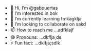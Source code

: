 - 👋 Hi, I’m @gabpuertas
- 👀 I’m interested in bok
- 🌱 I’m currently learning fmkagklja
- 💞️ I’m looking to collaborate on sakd
- 📫 How to reach me ...adfklajf
- 😄 Pronouns: ...dkflja;ds
- ⚡ Fun fact: ...dklfja;sdlk

<!---
gabpuertas/gabpuertas is a ✨ special ✨ repository because its `README.md` (this file) appears on your GitHub profile.
You can click the Preview link to take a look at your changes.
--->
